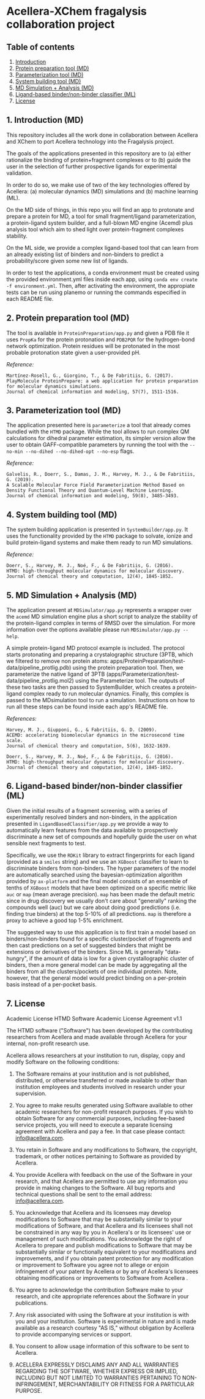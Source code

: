 # Acellera-XChem fragalysis collaboration project

## Table of contents
1. [ Introduction ](#intro)
2. [ Protein preparation tool (MD) ](#protprep)
3. [ Parameterization tool (MD) ](#parameterize)
4. [ System building tool (MD) ](#systembuilder)
5. [ MD Simulation + Analysis (MD) ](#mdsimulation)
6. [ Ligand-based binder/non-binder classifier (ML) ](#classifier)
7. [ License ](#license)

<a name="intro"></a>
## 1. Introduction (MD)
This repository includes all the work done in collaboration between Acellera and XChem to port Acellera 
technology into the Fragalysis project.

The goals of the applications presented in this repository are to (a) either rationalize 
the binding of protein+fragment complexes or to (b) guide the user in the selection of further 
prospective ligands for experimental validation.

In order to do so, we make use of two of the key technologies offered by Acellera: (a) molecular dynamics 
(MD) simulations and (b) machine learning (ML). 

On the MD side of things, in this repo you will find an app to protonate and prepare a protein 
for MD, a tool for small fragment/ligand parameterization, a protein-ligand system builder, and 
a full-blown MD engine (Acemd) plus analysis tool which aim to shed light over protein-fragment complexes 
stability. 

On the ML side, we provide a complex ligand-based tool that can learn from an already existing list of
binders and non-binders to predict a probability/score given some new list of ligands.

In order to test the applications, a conda environment must be created using the provided environment.yml files
inside each app, using ```conda env create -f environment.yml```. Then, after activating the environment,
the appropiate tests can be run using planemo or running the commands especified in each README file.

<a name="protprep"></a>
## 2. Protein preparation tool (MD)
The tool is available in `ProteinPreparation/app.py` and given a PDB file it uses `PropKa` for the protein
protonation and `PDB2PQR` for the hydrogen-bond network optimization. Protein residues will be protonated
in the most probable protonation state given a user-provided pH.    

_Reference:_
```
Martínez-Rosell, G., Giorgino, T., & De Fabritiis, G. (2017). 
PlayMolecule ProteinPrepare: a web application for protein preparation for molecular dynamics simulations. 
Journal of chemical information and modeling, 57(7), 1511-1516.
```

<a name="parameterize"></a>
## 3. Parameterization tool (MD)
The application presented here is `parameterize` a tool that already comes bundled with the `HTMD` package. 
While the tool allows to run complex QM calculations for dihedral parameter estimation, its simpler version allow the user to 
obtain GAFF-compatible parameters by running the tool with the `--no-min --no-dihed --no-dihed-opt --no-esp` flags.

_Reference:_
```
Galvelis, R., Doerr, S., Damas, J. M., Harvey, M. J., & De Fabritiis, G. (2019). 
A Scalable Molecular Force Field Parameterization Method Based on Density Functional Theory and Quantum-Level Machine Learning. 
Journal of chemical information and modeling, 59(8), 3485-3493.
```

<a name="systembuilderp"></a>
## 4. System building tool (MD)
The system building application is presented in `SystemBuilder/app.py`. It uses the functionality provided by the 
`HTMD` package to solvate, ionize and build protein-ligand systems and make them ready to run MD simulations.

_Reference:_
```
Doerr, S., Harvey, M. J., Noé, F., & De Fabritiis, G. (2016). 
HTMD: high-throughput molecular dynamics for molecular discovery. 
Journal of chemical theory and computation, 12(4), 1845-1852.
```

<a name="mdsimulation"></a>
## 5. MD Simulation + Analysis (MD)
The application present at `MDSimulator/app.py` represents a wrapper over the `acemd` MD simulation engine plus a short
script to analyze the stability of the protein-ligand complex in terms of RMSD over the simulation. For more information 
over the options available please run `MDSimulator/app.py --help`.


A simple protein-ligand MD protocol example is included. The protocol starts protonating and preparing a crystalographic structure (3PTB, which we filtered to remove non protein atoms: apps/ProteinPreparation/test-data/pipeline_protlig.pdb) using the protein preparation tool. Then, we parameterize the native ligand of 3PTB (apps/Parameterization/test-data/pipeline_protlig.mol2) using the Parameterize tool. The outputs of these two tasks are then passed to SystemBuilder, which creates a protein-ligand complex ready to run molecular dynamics. Finally, this complex is passed to the MDsimulation tool to run a simulation. Instructions on how to run all these steps can be found inside each app's README file.

_References:_
```
Harvey, M. J., Giupponi, G., & Fabritiis, G. D. (2009). 
ACEMD: accelerating biomolecular dynamics in the microsecond time scale. 
Journal of chemical theory and computation, 5(6), 1632-1639.
```

```
Doerr, S., Harvey, M. J., Noé, F., & De Fabritiis, G. (2016). 
HTMD: high-throughput molecular dynamics for molecular discovery. 
Journal of chemical theory and computation, 12(4), 1845-1852.
```

<a name="classifier"></a>
## 6. Ligand-based binder/non-binder classifier (ML)
Given the initial results of a fragment screening, with a series of experimentally resolved 
binders and non-binders, in the application presented in `LigandBasedClassifier/app.py`
we provide a way to automatically learn features from the data available to prospectively discriminate
a new set of compounds and hopefully guide the user on what sensible next fragments to test.

Specifically, we use the `RDKit` library to extract fingerprints for each 
ligand (provided as a `smiles` string) and we use an `XGBoost` classifier to learn 
to discriminate binders from non-binders. The hyper parameters of the model are
automatically searched using the bayesian-optimization algorithm provided
 by `ax-platform` and the final model consists of an ensemble of tenths of 
 `XGBoost` models that have been optimized on a specific metric like `auc` or
 `map` (mean average precision). `map` has been made the default metric since 
 in drug discovery we usually don't care about "generally" ranking the compounds well (auc)
 but we care about doing good predictions (i.e. finding true binders) at the top 5-10% 
 of all predictions. `map` is therefore a proxy to achieve a good top 1-5% 
 enrichment. 
 
 The suggested way to use this application is to first train a model based on 
binders/non-binders found for a specific cluster/pocket of fragments and then cast predictions on a set
of suggested binders that might be extensions or derivatives of the binders. 
Since ML is generally "data-hungry", if the amount of data is low for a given crystallographic cluster of
 binders, then a more general model can be made by aggregating all the binders from all the 
 clusters/pockets of one individual protein. Note, however, that the general model would predict binding 
 on a per-protein basis instead of a per-pocket basis.  

<a name="license"></a>
## 7. License

Academic License
HTMD Software Academic License Agreement v1.1

The HTMD software ("Software") has been developed by the contributing
researchers from Acellera and made available through Acellera for your
internal, non-profit research use.

Acellera allows researchers at your institution to run, display, copy and
modify Software on the following conditions:

1. The Software remains at your institution and is not published, distributed,
or otherwise transferred or made available to other than institution employees
and students involved in research under your supervision.

2. You agree to make results generated using Software available to other
academic researchers for non-profit research purposes. If you wish to obtain
Software for any commercial purposes, including fee-based service projects, you
will need to execute a separate licensing agreement with Acellera and pay a
fee. In that case please contact: info@acellera.com.

3. You retain in Software and any modifications to Software, the copyright,
trademark, or other notices pertaining to Software as provided by Acellera.

4. You provide Acellera with feedback on the use of the Software in your
research, and that Acellera are permitted to use any information you provide in
making changes to the Software. All bug reports and technical questions shall
be sent to the email address: info@acellera.com.

5. You acknowledge that Acellera and its licensees may develop modifications to
Software that may be substantially similar to your modifications of Software,
and that Acellera and its licensees shall not be constrained in any way by you
in Acellera's or its licensees' use or management of such modifications. You
acknowledge the right of  Acellera to prepare and publish modifications to
Software that may be substantially similar or functionally equivalent to your
modifications and improvements, and if you obtain patent protection for any
modification or improvement to Software you agree not to allege or enjoin
infringement of your patent by Acellera or by any of Acellera's licensees
obtaining modifications or improvements to Software from Acellera .

6. You agree to acknowledge the contribution Software make to your research,
and cite appropriate references about the Software in your publications.

7. Any risk associated with using the Software at your institution is with you
and your institution. Software is experimental in nature and is made available
as a research courtesy "AS IS," without obligation by Acellera to provide
accompanying services or support.

8. You consent to allow usage information of this software to be sent
to Acellera.

9. ACELLERA EXPRESSLY DISCLAIMS ANY AND ALL WARRANTIES REGARDING THE SOFTWARE,
WHETHER EXPRESS OR IMPLIED, INCLUDING BUT NOT LIMITED TO WARRANTIES PERTAINING
TO NON-INFRINGEMENT, MERCHANTABILITY OR FITNESS FOR A PARTICULAR PURPOSE.
 

